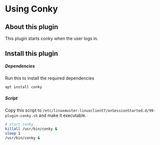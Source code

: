 # Using Conky

## About this plugin
This plugin starts conky when the user logs in.

## Install this plugin

##### Dependencies
Run this to install the required dependencies

```bash
apt install conky
```

##### Script
Copy this script to `/etc/linuxmuster-linuxclient7/onSessionStarted.d/99-plugin-conky.sh` and make it executable.
```bash
# start conky
killall /usr/bin/conky &
sleep 1
/usr/bin/conky &
```